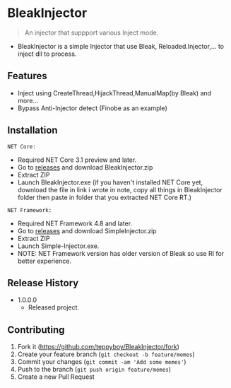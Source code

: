 # BleakInjector
> An injector that suppport various Inject mode.
- BleakInjector is a simple Injector that use Bleak, Reloaded.Injector,... to inject dll to process.
## Features
- Inject using CreateThread,HijackThread,ManualMap(by Bleak) and more...
- Bypass Anti-Injector detect (Finobe as an example)
## Installation
```
NET Core:
```
+ Required NET Core 3.1 preview and later.
+ Go to [releases](https://github.com/teppyboy/BleakInjector/releases) and download BleakInjector.zip
+ Extract ZIP
+ Launch BleakInjector.exe (if you haven't installed NET Core yet, download the file in link i wrote in note, copy all things in BleakInjector folder then paste in folder that you extracted NET Core RT.)
```
NET Framework:
```
+ Required NET Framework 4.8 and later.
+ Go to [releases](https://github.com/teppyboy/BleakInjector/releases) and download SimpleInjector.zip
+ Extract ZIP
+ Launch Simple-Injector.exe.
+ NOTE: NET Framework version has older version of Bleak so use RI for better experience.

## Release History

* 1.0.0.0
    * Released project.

## Contributing

1. Fork it (<https://github.com/teppyboy/BleakInjector/fork>)
2. Create your feature branch (`git checkout -b feature/memes`)
3. Commit your changes (`git commit -am 'Add some memes'`)
4. Push to the branch (`git push origin feature/memes`)
5. Create a new Pull Request
